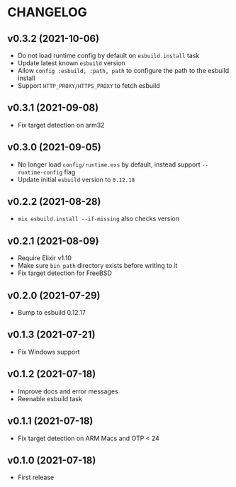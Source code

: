 # CHANGELOG

## v0.3.2 (2021-10-06)

  * Do not load runtime config by default on `esbuild.install` task
  * Update latest known `esbuild` version
  * Allow `config :esbuild, :path, path` to configure the path to the esbuild install
  * Support `HTTP_PROXY/HTTPS_PROXY` to fetch esbuild

## v0.3.1 (2021-09-08)

  * Fix target detection on arm32

## v0.3.0 (2021-09-05)

  * No longer load `config/runtime.exs` by default, instead support `--runtime-config` flag
  * Update initial `esbuild` version to `0.12.18`

## v0.2.2 (2021-08-28)

  * `mix esbuild.install --if-missing` also checks version

## v0.2.1 (2021-08-09)

  * Require Elixir v1.10
  * Make sure `bin_path` directory exists before writing to it
  * Fix target detection for FreeBSD

## v0.2.0 (2021-07-29)

  * Bump to esbuild 0.12.17

## v0.1.3 (2021-07-21)

  * Fix Windows support

## v0.1.2 (2021-07-18)

  * Improve docs and error messages
  * Reenable esbuild task

## v0.1.1 (2021-07-18)

  * Fix target detection on ARM Macs and OTP < 24

## v0.1.0 (2021-07-18)

  * First release
